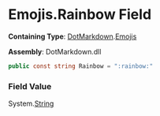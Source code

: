 # Emojis\.Rainbow Field

**Containing Type**: [DotMarkdown](../../README.md)\.[Emojis](../README.md)

**Assembly**: DotMarkdown\.dll

```csharp
public const string Rainbow = ":rainbow:"
```

### Field Value

System\.[String](https://docs.microsoft.com/en-us/dotnet/api/system.string)